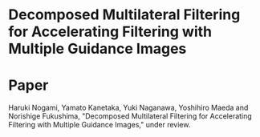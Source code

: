# Decomposed Multilateral Filtering for Accelerating Filtering with Multiple Guidance Images


# Paper
Haruki Nogami, Yamato Kanetaka, Yuki Naganawa, Yoshihiro Maeda and Norishige Fukushima,
"Decomposed Multilateral Filtering for Accelerating Filtering with Multiple Guidance Images,"
under review.
